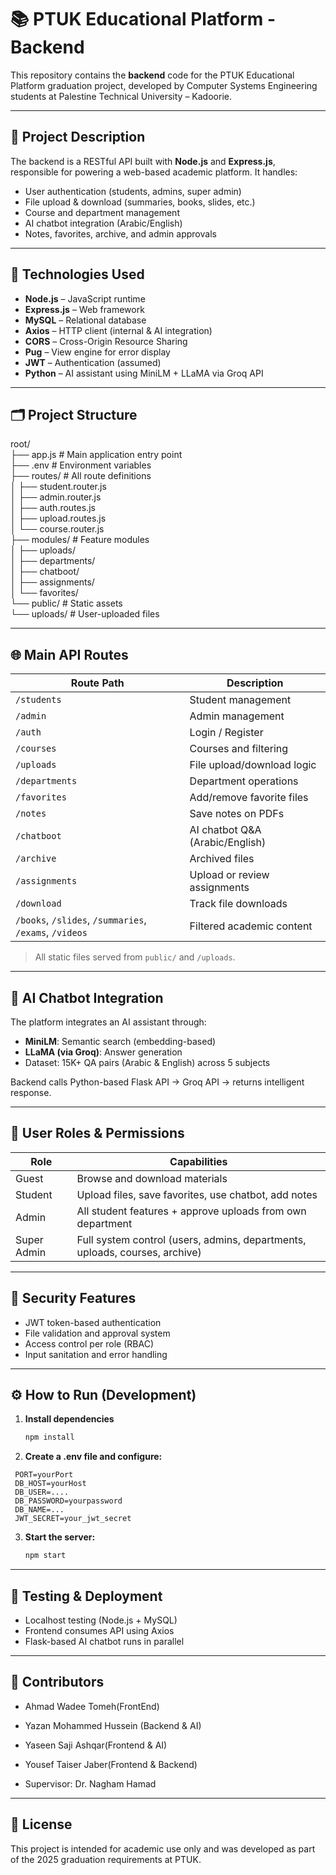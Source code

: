 # 📚 PTUK Educational Platform - Backend

This repository contains the **backend** code for the PTUK Educational Platform graduation project, developed by Computer Systems Engineering students at Palestine Technical University – Kadoorie.

---

## 🚀 Project Description

The backend is a RESTful API built with **Node.js** and **Express.js**, responsible for powering a web-based academic platform. It handles:

- User authentication (students, admins, super admin)
- File upload & download (summaries, books, slides, etc.)
- Course and department management
- AI chatbot integration (Arabic/English)
- Notes, favorites, archive, and admin approvals

---

## 🧰 Technologies Used

- **Node.js** – JavaScript runtime
- **Express.js** – Web framework
- **MySQL** – Relational database
- **Axios** – HTTP client (internal & AI integration)
- **CORS** – Cross-Origin Resource Sharing
- **Pug** – View engine for error display
- **JWT** – Authentication (assumed)
- **Python** – AI assistant using MiniLM + LLaMA via Groq API

---

## 🗂️ Project Structure
root/  
├── app.js                # Main application entry point  
├── .env                  # Environment variables  
├── routes/               # All route definitions  
│   ├── student.router.js  
│   ├── admin.router.js  
│   ├── auth.routes.js  
│   ├── upload.routes.js  
│   └── course.router.js  
├── modules/              # Feature modules  
│   ├── uploads/  
│   ├── departments/  
│   ├── chatboot/  
│   ├── assignments/  
│   └── favorites/  
└── public/               # Static assets  
└── uploads/          # User-uploaded files

---

## 🌐 Main API Routes

| Route Path           | Description                          |
|----------------------|--------------------------------------|
| `/students`          | Student management                   |
| `/admin`             | Admin management                     |
| `/auth`              | Login / Register                     |
| `/courses`           | Courses and filtering                |
| `/uploads`           | File upload/download logic           |
| `/departments`       | Department operations                |
| `/favorites`         | Add/remove favorite files            |
| `/notes`             | Save notes on PDFs                   |
| `/chatboot`          | AI chatbot Q&A (Arabic/English)      |
| `/archive`           | Archived files                       |
| `/assignments`       | Upload or review assignments         |
| `/download`          | Track file downloads                 |
| `/books`, `/slides`, `/summaries`, `/exams`, `/videos` | Filtered academic content |

> All static files served from `public/` and `/uploads`.

---

## 🧠 AI Chatbot Integration

The platform integrates an AI assistant through:

- **MiniLM**: Semantic search (embedding-based)
- **LLaMA (via Groq)**: Answer generation
- Dataset: 15K+ QA pairs (Arabic & English) across 5 subjects

Backend calls Python-based Flask API → Groq API → returns intelligent response.

---

## 👥 User Roles & Permissions

| Role          | Capabilities                                                                 |
|---------------|------------------------------------------------------------------------------|
| Guest         | Browse and download materials                                                |
| Student       | Upload files, save favorites, use chatbot, add notes                        |
| Admin         | All student features + approve uploads from own department                  |
| Super Admin   | Full system control (users, admins, departments, uploads, courses, archive) |

---

## 🔐 Security Features

- JWT token-based authentication
- File validation and approval system
- Access control per role (RBAC)
- Input sanitation and error handling

---

## ⚙️ How to Run (Development)

1. **Install dependencies**
   ```bash
   npm install
    ```
2.  **Create a .env file and configure:**


```
 PORT=yourPort
 DB_HOST=yourHost
 DB_USER=....
 DB_PASSWORD=yourpassword
 DB_NAME=...
 JWT_SECRET=your_jwt_secret
```

3. **Start the server:**
    ```bash
    npm start
    ```
--- 

 ## 🧪 Testing & Deployment

-  Localhost testing (Node.js + MySQL)
- Frontend consumes API using Axios
- Flask-based AI chatbot runs in parallel
--- 

## 📜 Contributors
- Ahmad Wadee Tomeh(FrontEnd)
- Yazan Mohammed Hussein (Backend & AI)
- Yaseen Saji Ashqar(Frontend & AI)
- Yousef Taiser Jaber(Frontend & Backend)

- Supervisor: Dr. Nagham Hamad
---
## 📝 License
This project is intended for academic use only and was developed as part of the 2025 graduation requirements at PTUK.

